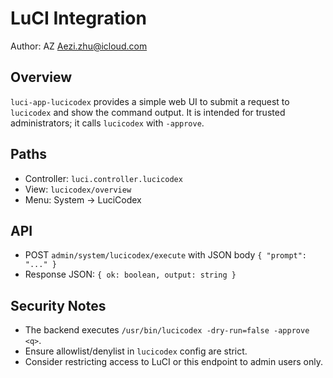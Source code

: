 LuCI Integration
================

Author: AZ <Aezi.zhu@icloud.com>

Overview
--------

`luci-app-lucicodex` provides a simple web UI to submit a request to `lucicodex` and show the command output. It is intended for trusted administrators; it calls `lucicodex` with `-approve`.

Paths
-----

- Controller: `luci.controller.lucicodex`
- View: `lucicodex/overview`
- Menu: System → LuciCodex

API
---

- POST `admin/system/lucicodex/execute` with JSON body `{ "prompt": "..." }`
- Response JSON: `{ ok: boolean, output: string }`

Security Notes
--------------

- The backend executes `/usr/bin/lucicodex -dry-run=false -approve <q>`.
- Ensure allowlist/denylist in `lucicodex` config are strict.
- Consider restricting access to LuCI or this endpoint to admin users only.


